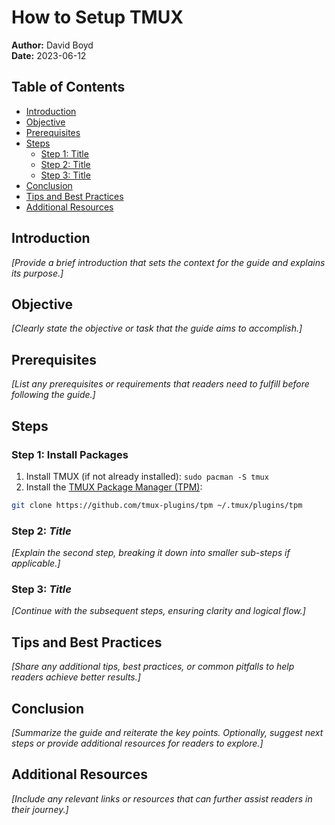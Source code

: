 # How to Setup TMUX

**Author:** David Boyd<br>
**Date:** 2023-06-12

## Table of Contents

- [Introduction](#introduction)
- [Objective](#objective)
- [Prerequisites](#prerequisites)
- [Steps](#steps)
  - [Step 1: Title](#step-1-title)
  - [Step 2: Title](#step-2-title)
  - [Step 3: Title](#step-3-title)
- [Conclusion](#conclusion)
- [Tips and Best Practices](#tips-and-best-practices)
- [Additional Resources](#additional-resources)

## Introduction

*[Provide a brief introduction that sets the context for the guide and explains
its purpose.]*

## Objective

*[Clearly state the objective or task that the guide aims to accomplish.]*

## Prerequisites

*[List any prerequisites or requirements that readers need to fulfill before
following the guide.]*

## Steps

### Step 1: Install Packages

1. Install TMUX (if not already installed): `sudo pacman -S tmux`
2. Install the [TMUX Package Manager (TPM)][tpm]:

``` bash
git clone https://github.com/tmux-plugins/tpm ~/.tmux/plugins/tpm
```


### Step 2: *Title*

*[Explain the second step, breaking it down into smaller sub-steps if
applicable.]*

### Step 3: *Title*

*[Continue with the subsequent steps, ensuring clarity and logical flow.]*

## Tips and Best Practices

*[Share any additional tips, best practices, or common pitfalls to help readers
achieve better results.]*

## Conclusion

*[Summarize the guide and reiterate the key points. Optionally, suggest next
steps or provide additional resources for readers to explore.]*

## Additional Resources

*[Include any relevant links or resources that can further assist readers in
their journey.]*

<!-- Reference Links -->

[tpm]: https://github.com/tmux-plugins/tpm
